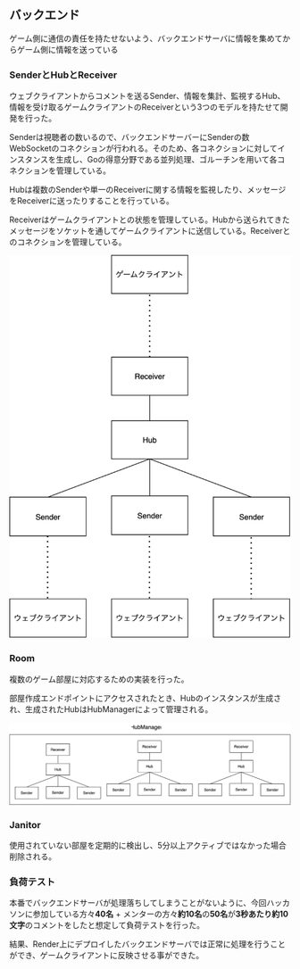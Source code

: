 ## バックエンド

ゲーム側に通信の責任を持たせないよう、バックエンドサーバに情報を集めてからゲーム側に情報を送っている

### SenderとHubとReceiver

ウェブクライアントからコメントを送るSender、情報を集計、監視するHub、情報を受け取るゲームクライアントのReceiverという3つのモデルを持たせて開発を行った。

Senderは視聴者の数いるので、バックエンドサーバーにSenderの数WebSocketのコネクションが行われる。そのため、各コネクションに対してインスタンスを生成し、Goの得意分野である並列処理、ゴルーチンを用いて各コネクションを管理している。

Hubは複数のSenderや単一のReceiverに関する情報を監視したり、メッセージをReceiverに送ったりすることを行っている。

Receiverはゲームクライアントとの状態を管理している。Hubから送られてきたメッセージをソケットを通してゲームクライアントに送信している。Receiverとのコネクションを管理している。

![Sender-Hub-Receiver](./docs/assets/StshootWebSocket.drawio.svg)
### Room

複数のゲーム部屋に対応するための実装を行った。

部屋作成エンドポイントにアクセスされたとき、Hubのインスタンスが生成され、生成されたHubはHubManagerによって管理される。

![Room](./docs/assets/StshotWebSocketRoom.svg)

### Janitor

使用されていない部屋を定期的に検出し、5分以上アクティブではなかった場合削除される。

### 負荷テスト

本番でバックエンドサーバが処理落ちしてしまうことがないように、今回ハッカソンに参加している方々**40名** + メンターの方々**約10名**の**50名**が**3秒あたり約10文字**のコメントをしたと想定して負荷テストを行った。

結果、Render上にデプロイしたバックエンドサーバでは正常に処理を行うことができ、ゲームクライアントに反映させる事ができた。